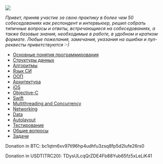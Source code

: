 <img src="https://github.com/sashakid/ios-guide/blob/master/Images/newlogo.png">


_Привет, приняв участие за свою практику в более чем 50 собеседованиях как респондент и интервьюер, решил собрать типичные вопросы и ответы, встречающиеся на собеседованиях, а также базовые знания, необходимые в работе, в удобном и кратком формате. Любые пожелания, замечания, указания на ошибки и пул-реквесты приветствуются :-)_


* [Основные понятия программирования](Main/1_basics.md)
* [Структуры данных](Main/2_data_structures.md)
* [Алгоритмы](Main/3_algorithms.md)
* [Язык СИ](Main/4_c_language.md)
* [ООП](Main/5_oop.md)
* [Архитектура](Main/6_architecture.md)
* [iOS](Main/7_ios.md)
* [Objective-C](Main/8_objectivec.md)
* [Swift](Main/9_swift.md)
* [Multithreading and Concurrency](Main/10_multithreading_concurrency.md)
* [Networking](Main/11_networking.md)
* [Data](Main/12_data.md)
* [Autolayout](Main/13_autolayout.md)
* [Тестирование](Main/14_testing.md)
* [Общие вопросы](Main/15_general_questions.md)
* [Задачи](Main/16_tasks.md)

Donation in BTC: bc1qtm6xv97tl96hp4udhfu3zsq8fp5d2lufe26rs0

Donation in USDT(TRC20): TDysULcqQrZDE4Fb88Yub65fz5xLeLiK41
